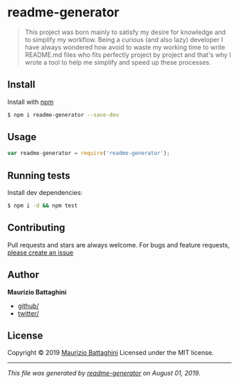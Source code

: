 # readme-generator

> This project was born mainly to satisfy my desire for knowledge and to simplify my workflow. Being a curious (and also lazy) developer I have always wondered how avoid to waste my working time to write README.md files who fits perfectly project by project and that's why I wrote a tool to help me simplify and speed up these processes.

## Install

Install with [npm](https://www.npmjs.com/)

```sh
$ npm i readme-generator --save-dev
```

## Usage

```js
var readme-generator = require('readme-generator');
```

## Running tests

Install dev dependencies:

```sh
$ npm i -d && npm test
```

## Contributing

Pull requests and stars are always welcome. For bugs and feature requests, [please create an issue](https://github.com/ibbatta/readme-generator/issues)

## Author

**Maurizio Battaghini**

* [github/](https://github.com/)
* [twitter/](http://twitter.com/)

## License

Copyright © 2019 [Maurizio Battaghini](https://twitter.com/battago)
Licensed under the MIT license.

***

_This file was generated by [readme-generator](https://github.com/jonschlinkert/readme-generator) on August 01, 2019._
